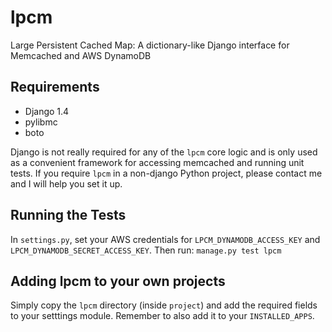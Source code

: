 lpcm
====

Large Persistent Cached Map: A dictionary-like Django interface for Memcached and AWS DynamoDB

Requirements
------------
* Django 1.4
* pylibmc
* boto

Django is not really required for any of the `lpcm` core logic and is only used as
a convenient framework for accessing memcached and running unit tests.
If you require `lpcm` in a non-django Python project, please contact me and
I will help you set it up.

Running the Tests
-----------------
In `settings.py`, set your AWS credentials for `LPCM_DYNAMODB_ACCESS_KEY`
and `LPCM_DYNAMODB_SECRET_ACCESS_KEY`.
Then run: 
`manage.py test lpcm`

Adding lpcm to your own projects
--------------------------------
Simply copy the `lpcm` directory (inside `project`) and add the required fields to
your setttings module. Remember to also add it to your `INSTALLED_APPS`.
